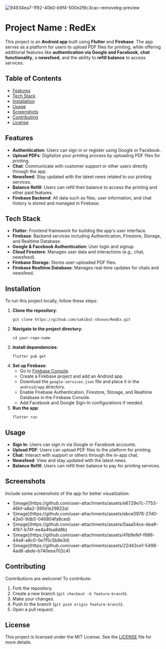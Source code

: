 ![94934ea7-1f92-40b0-b9f4-500e2f8c3cac-removebg-preview](https://github.com/user-attachments/assets/1544ee6f-390f-4ee0-a4f7-1d36848d8cc8)

<h1>Project Name : RedEx</h1>

<p>This project is an <strong>Android app</strong> built using <strong>Flutter</strong> and <strong>Firebase</strong>. The app serves as a platform for users to upload PDF files for printing, while offering additional features like <strong>authentication via Google and Facebook</strong>, <strong>chat functionality</strong>, a <strong>newsfeed</strong>, and the ability to <strong>refill balance</strong> to access services.</p>

<h2>Table of Contents</h2>
<ul>
  <li><a href="#features">Features</a></li>
  <li><a href="#tech-stack">Tech Stack</a></li>
  <li><a href="#installation">Installation</a></li>
  <li><a href="#usage">Usage</a></li>
  <li><a href="#screenshots">Screenshots</a></li>
  <li><a href="#contributing">Contributing</a></li>
  <li><a href="#license">License</a></li>
</ul>

<h2 id="features">Features</h2>
<ul>
  <li><strong>Authentication</strong>: Users can sign in or register using Google or Facebook.</li>
  <li><strong>Upload PDFs</strong>: Digitalize your printing process by uploading PDF files for printing.</li>
  <li><strong>Chat</strong>: Communicate with customer support or other users directly through the app.</li>
  <li><strong>Newsfeed</strong>: Stay updated with the latest news related to our printing services.</li>
  <li><strong>Balance Refill</strong>: Users can refill their balance to access the printing and other paid features.</li>
  <li><strong>Firebase Backend</strong>: All data such as files, user information, and chat history is stored and managed in Firebase.</li>
</ul>

<h2 id="tech-stack">Tech Stack</h2>
<ul>
  <li><strong>Flutter</strong>: Frontend framework for building the app's user interface.</li>
  <li><strong>Firebase</strong>: Backend services including Authentication, Firestore, Storage, and Realtime Database.</li>
  <li><strong>Google & Facebook Authentication</strong>: User login and signup.</li>
  <li><strong>Cloud Firestore</strong>: Manages user data and interactions (e.g., chat, newsfeed).</li>
  <li><strong>Firebase Storage</strong>: Stores user-uploaded PDF files.</li>
  <li><strong>Firebase Realtime Database</strong>: Manages real-time updates for chats and newsfeed.</li>
</ul>

<h2 id="installation">Installation</h2>
<p>To run this project locally, follow these steps:</p>

<ol>
  <li><strong>Clone the repository</strong>:
    <pre><code>git clone https://github.com/sakibul-shovon/RedEx.git</code></pre>
  </li>
  <li><strong>Navigate to the project directory</strong>:
    <pre><code>cd your-repo-name</code></pre>
  </li>
  <li><strong>Install dependencies</strong>:
    <pre><code>flutter pub get</code></pre>
  </li>
  <li><strong>Set up Firebase</strong>:
    <ul>
      <li>Go to <a href="https://console.firebase.google.com/">Firebase Console</a>.</li>
      <li>Create a Firebase project and add an Android app.</li>
      <li>Download the <code>google-services.json</code> file and place it in the <code>android/app</code> directory.</li>
      <li>Enable Firebase Authentication, Firestore, Storage, and Realtime Database in the Firebase Console.</li>
      <li>Add Facebook and Google Sign-In configurations if needed.</li>
    </ul>
  </li>
  <li><strong>Run the app</strong>:
    <pre><code>flutter run</code></pre>
  </li>
</ol>

<h2 id="usage">Usage</h2>
<ul>
  <li><strong>Sign In</strong>: Users can sign in via Google or Facebook accounts.</li>
  <li><strong>Upload PDF</strong>: Users can upload PDF files to the platform for printing.</li>
  <li><strong>Chat</strong>: Interact with support or others through the in-app chat.</li>
  <li><strong>Newsfeed</strong>: View and stay updated with the latest news.</li>
  <li><strong>Balance Refill</strong>: Users can refill their balance to pay for printing services.</li>
</ul>

<h2 id="screenshots">Screenshots</h2>
<p>Include some screenshots of the app for better visualization:</p>
<ul>
  <li>![image](https://github.com/user-attachments/assets/e6729e7c-7753-46bf-a8a2-395b1e29822a)
</li>
  <li>![image](https://github.com/user-attachments/assets/ebce0978-27d0-42e0-9db5-046804fa8ced)
</li>
  <li>![image](https://github.com/user-attachments/assets/0aaa54ce-dea9-4f87-b74f-ee4a4fea8d8b)
</li>
  <li>![image](https://github.com/user-attachments/assets/41b9efef-f686-44a9-a8c0-0e7f5c5b8e3d)
</li>
<li>![image](https://github.com/user-attachments/assets/22d43ce1-5498-4ad8-abde-b740eea702c4)
</li>
  
</ul>

<h2 id="contributing">Contributing</h2>
<p>Contributions are welcome! To contribute:</p>
<ol>
  <li>Fork the repository.</li>
  <li>Create a new branch (<code>git checkout -b feature-branch</code>).</li>
  <li>Make your changes.</li>
  <li>Push to the branch (<code>git push origin feature-branch</code>).</li>
  <li>Open a pull request.</li>
</ol>

<h2 id="license">License</h2>
<p>This project is licensed under the MIT License. See the <a href="LICENSE">LICENSE</a> file for more details.</p>
